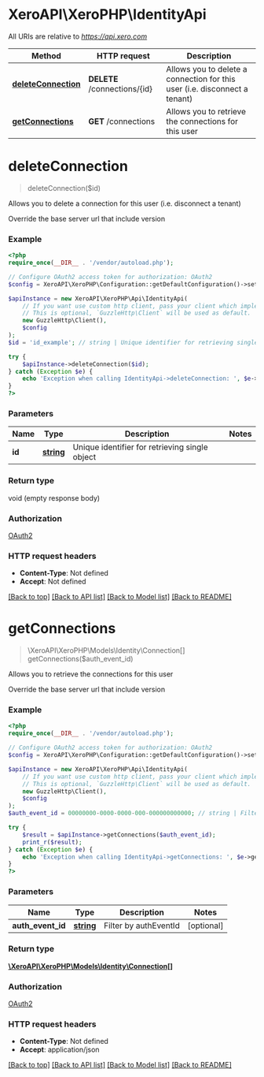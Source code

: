 # XeroAPI\XeroPHP\IdentityApi

All URIs are relative to *https://api.xero.com*

 Method                                                  | HTTP request                 | Description                                                                
---------------------------------------------------------|------------------------------|----------------------------------------------------------------------------
 [**deleteConnection**](IdentityApi.md#deleteConnection) | **DELETE** /connections/{id} | Allows you to delete a connection for this user (i.e. disconnect a tenant) 
 [**getConnections**](IdentityApi.md#getConnections)     | **GET** /connections         | Allows you to retrieve the connections for this user                       

# **deleteConnection**

> deleteConnection($id)

Allows you to delete a connection for this user (i.e. disconnect a tenant)

Override the base server url that include version

### Example

```php
<?php
require_once(__DIR__ . '/vendor/autoload.php');

// Configure OAuth2 access token for authorization: OAuth2
$config = XeroAPI\XeroPHP\Configuration::getDefaultConfiguration()->setAccessToken('YOUR_ACCESS_TOKEN');

$apiInstance = new XeroAPI\XeroPHP\Api\IdentityApi(
    // If you want use custom http client, pass your client which implements `GuzzleHttp\ClientInterface`.
    // This is optional, `GuzzleHttp\Client` will be used as default.
    new GuzzleHttp\Client(),
    $config
);
$id = 'id_example'; // string | Unique identifier for retrieving single object

try {
    $apiInstance->deleteConnection($id);
} catch (Exception $e) {
    echo 'Exception when calling IdentityApi->deleteConnection: ', $e->getMessage(), PHP_EOL;
}
?>
```

### Parameters

 Name   | Type                       | Description                                    | Notes 
--------|----------------------------|------------------------------------------------|-------
 **id** | [**string**](../Model/.md) | Unique identifier for retrieving single object |

### Return type

void (empty response body)

### Authorization

[OAuth2](../../README.md#OAuth2)

### HTTP request headers

- **Content-Type**: Not defined
- **Accept**: Not defined

[[Back to top]](#) [[Back to API list]](../../README.md#documentation-for-api-endpoints) [[Back to Model list]](../../README.md#documentation-for-models) [[Back to README]](../../README.md)

# **getConnections**

> \XeroAPI\XeroPHP\Models\Identity\Connection[] getConnections($auth_event_id)

Allows you to retrieve the connections for this user

Override the base server url that include version

### Example

```php
<?php
require_once(__DIR__ . '/vendor/autoload.php');

// Configure OAuth2 access token for authorization: OAuth2
$config = XeroAPI\XeroPHP\Configuration::getDefaultConfiguration()->setAccessToken('YOUR_ACCESS_TOKEN');

$apiInstance = new XeroAPI\XeroPHP\Api\IdentityApi(
    // If you want use custom http client, pass your client which implements `GuzzleHttp\ClientInterface`.
    // This is optional, `GuzzleHttp\Client` will be used as default.
    new GuzzleHttp\Client(),
    $config
);
$auth_event_id = 00000000-0000-0000-000-000000000000; // string | Filter by authEventId

try {
    $result = $apiInstance->getConnections($auth_event_id);
    print_r($result);
} catch (Exception $e) {
    echo 'Exception when calling IdentityApi->getConnections: ', $e->getMessage(), PHP_EOL;
}
?>
```

### Parameters

 Name              | Type                       | Description           | Notes      
-------------------|----------------------------|-----------------------|------------
 **auth_event_id** | [**string**](../Model/.md) | Filter by authEventId | [optional] 

### Return type

[**\XeroAPI\XeroPHP\Models\Identity\Connection[]**](../Model/Connection.md)

### Authorization

[OAuth2](../../README.md#OAuth2)

### HTTP request headers

- **Content-Type**: Not defined
- **Accept**: application/json

[[Back to top]](#) [[Back to API list]](../../README.md#documentation-for-api-endpoints) [[Back to Model list]](../../README.md#documentation-for-models) [[Back to README]](../../README.md)

